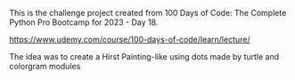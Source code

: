 This is the challenge project created from 
100 Days of Code: The Complete Python Pro Bootcamp for 2023 - Day 18.

https://www.udemy.com/course/100-days-of-code/learn/lecture/

The idea was to create a Hirst Painting-like using dots made by turtle and 
colorgram modules

